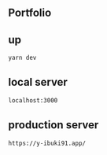 ## Portfolio

## up

```bash
yarn dev
```

## local server

```bash
localhost:3000
```

## production server

```bash
https://y-ibuki91.app/
```
